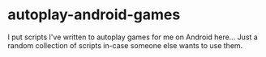 autoplay-android-games
======================

I put scripts I've written to autoplay games for me on Android here...  Just a random collection of scripts in-case someone else wants to use them.
